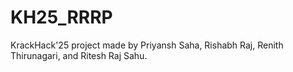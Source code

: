 # KH25_RRRP
KrackHack'25 project made by Priyansh Saha, Rishabh Raj, Renith Thirunagari, and Ritesh Raj Sahu.
